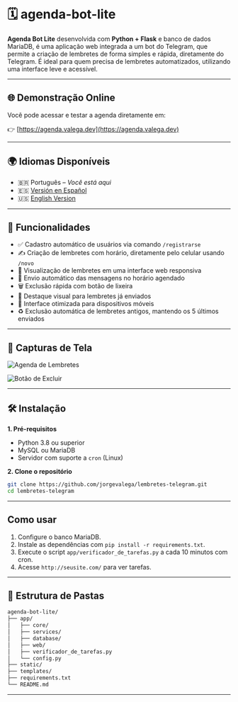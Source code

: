 # 🗓️ **agenda-bot-lite**

**Agenda Bot Lite** desenvolvida com **Python + Flask** e banco de dados MariaDB, é uma aplicação web integrada a um bot do Telegram, que permite a criação de lembretes de forma simples e rápida, diretamente do Telegram. É ideal para quem precisa de lembretes automatizados, utilizando uma interface leve e acessível.

---

## 🌐 Demonstração Online

Você pode acessar e testar a agenda diretamente em:

👉 [https://agenda.valega.dev](https://agenda.valega.dev)

---

## 🌍 Idiomas Disponíveis

- 🇧🇷 Português – *Você está aqui*
- 🇪🇸 [Versión en Español](https://github.com/jorgevalega/agendas)
- 🇺🇸 [English Version](https://github.com/jorgevalega/educational-game)

---

## 🚀 Funcionalidades

- ✅ Cadastro automático de usuários via comando `/registrarse`
- ✍️ Criação de lembretes com horário, diretamente pelo celular usando `/novo`
- 📆 Visualização de lembretes em uma interface web responsiva
- 🔔 Envio automático das mensagens no horário agendado
- 🗑️ Exclusão rápida com botão de lixeira
- 🎨 Destaque visual para lembretes já enviados
- 📱 Interface otimizada para dispositivos móveis
- ♻️ Exclusão automática de lembretes antigos, mantendo os 5 últimos enviados

---

## 📸 Capturas de Tela

![Agenda de Lembretes](assets/agenda.jpg)

![Botão de Excluir](assets/excluir.jpg)

---

## 🛠️ Instalação

**1. Pré-requisitos**  
- Python 3.8 ou superior  
- MySQL ou MariaDB  
- Servidor com suporte a `cron` (Linux)

**2. Clone o repositório**

```bash
git clone https://github.com/jorgevalega/lembretes-telegram.git
cd lembretes-telegram
```

---

## Como usar
1. Configure o banco MariaDB.
2. Instale as dependências com `pip install -r requirements.txt`.
3. Execute o script `app/verificador_de_tarefas.py` a cada 10 minutos com cron.
4. Acesse `http://seusite.com/` para ver tarefas.

---

## 📁 Estrutura de Pastas

```bash
agenda-bot-lite/
├── app/
│   ├── core/
│   ├── services/
│   ├── database/
│   ├── web/
│   ├── verificador_de_tarefas.py
│   └── config.py
├── static/
├── templates/
├── requirements.txt
└── README.md
```

---

